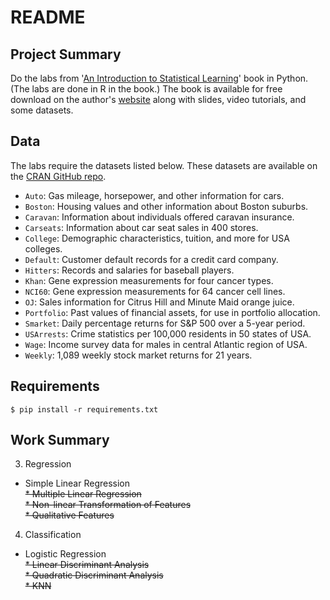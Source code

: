 # README

## Project Summary

Do the labs from '[An Introduction to Statistical Learning](http://www-bcf.usc.edu/~gareth/ISL/index.html)' book in Python. (The labs are done in R in the book.) The book is available for free download on the author's [website](http://www-bcf.usc.edu/~gareth/ISL/index.html) along with slides, video tutorials, and some datasets.

## Data

The labs require the datasets listed below. These datasets are available on the [CRAN GitHub repo](https://github.com/cran/ISLR/tree/master/data).

* `Auto`: Gas mileage, horsepower, and other information for cars.
* `Boston`: Housing values and other information about Boston suburbs.
* `Caravan`: Information about individuals offered caravan insurance.
* `Carseats`: Information about car seat sales in 400 stores.
* `College`: Demographic characteristics, tuition, and more for USA colleges.
* `Default`: Customer default records for a credit card company.
* `Hitters`: Records and salaries for baseball players.
* `Khan`: Gene expression measurements for four cancer types.
* `NCI60`: Gene expression measurements for 64 cancer cell lines.
* `OJ`: Sales information for Citrus Hill and Minute Maid orange juice.
* `Portfolio`: Past values of financial assets, for use in portfolio allocation.
* `Smarket`: Daily percentage returns for S&P 500 over a 5-year period.
* `USArrests`: Crime statistics per 100,000 residents in 50 states of USA.
* `Wage`: Income survey data for males in central Atlantic region of USA.
* `Weekly`: 1,089 weekly stock market returns for 21 years.

## Requirements

```shell
$ pip install -r requirements.txt
```

## Work Summary

3. Regression
  * Simple Linear Regression  
  ~~* Multiple Linear Regression~~  
  ~~* Non-linear Transformation of Features~~   
  ~~* Qualitative Features~~
4. Classification
  * Logistic Regression  
  ~~* Linear Discriminant Analysis~~  
  ~~* Quadratic Discriminant Analysis~~  
  ~~* KNN~~
